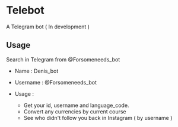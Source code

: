 # Telebot

A Telegram bot ( In development )

## Usage

Search in Telegram from @Forsomeneeds_bot

+ Name : Denis_bot
+ Username : @Forsomeneeds_bot

 + Usage :  
      + Get your id, username and language_code.
      + Convert any currencies by current course
      + See who didn't follow you back in Instagram ( by username )
